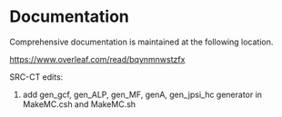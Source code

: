 # Documentation

Comprehensive documentation is maintained at the following location.

https://www.overleaf.com/read/bqynmnwstzfx

SRC-CT edits:
1. add gen_gcf, gen_ALP, gen_MF, genA, gen_jpsi_hc generator in MakeMC.csh and MakeMC.sh